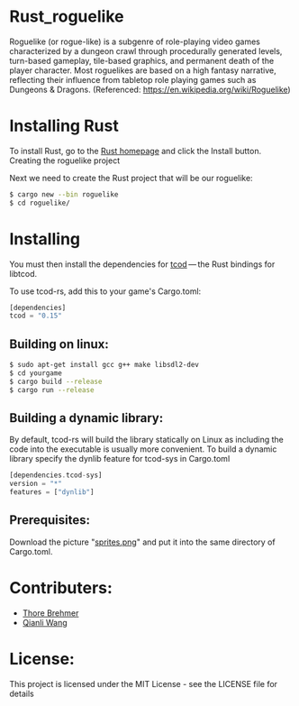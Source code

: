 # Rust_roguelike
Roguelike (or rogue-like) is a subgenre of role-playing video games characterized by a dungeon crawl through procedurally generated levels, turn-based gameplay, tile-based graphics, and permanent death of the player character. Most roguelikes are based on a high fantasy narrative, reflecting their influence from tabletop role playing games such as Dungeons & Dragons. (Referenced: https://en.wikipedia.org/wiki/Roguelike)


# Installing Rust
To install Rust, go to the [Rust homepage](https://www.rust-lang.org/) and click the Install button.
Creating the roguelike project

Next we need to create the Rust project that will be our roguelike:
```bash
$ cargo new --bin roguelike
$ cd roguelike/
```

# Installing
You must then install the dependencies for [tcod](https://github.com/tomassedovic/tcod-rs) — the Rust bindings for libtcod.

To use tcod-rs, add this to your game's Cargo.toml:
```Rust
[dependencies]
tcod = "0.15"
```

## Building on linux:
```bash
$ sudo apt-get install gcc g++ make libsdl2-dev
$ cd yourgame
$ cargo build --release
$ cargo run --release
```
## Building a dynamic library:
By default, tcod-rs will build the library statically on Linux as including the code into the executable is usually more convenient. To build a dynamic library specify the dynlib feature for tcod-sys in Cargo.toml
```rust
[dependencies.tcod-sys]
version = "*"
features = ["dynlib"]
```

## Prerequisites:
Download the picture "[sprites.png](https://github.com/qiaw99/rust_roguelike/blob/added-hud%2C-weapons-and-graphics/sprites.png)" and put it into the same directory of Cargo.toml.

# Contributers:
- [Thore Brehmer](https://github.com/theroIdond)
- [Qianli Wang](https://github.com/qiaw99)

# License:
This project is licensed under the MIT License - see the LICENSE file for details

